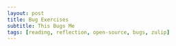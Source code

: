 ```yaml
---
layout: post
title: Bug Exercises
subtitle: This Bugs Me
tags: [reading, reflection, open-source, bugs, zulip]
---
```

